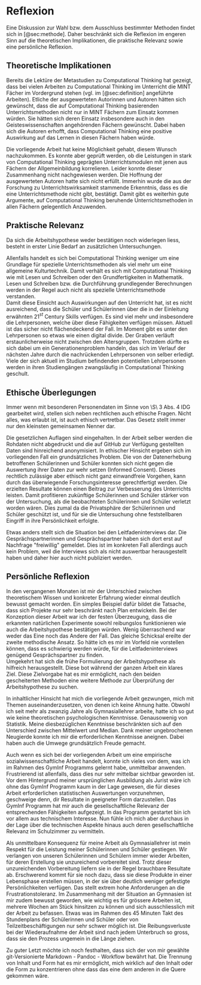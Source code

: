 # Reflexion

Eine Diskussion zur Wahl bzw. dem Ausschluss bestimmter Methoden findet
sich in [@sec:methode]. Daher beschränkt sich die Reflexion im engeren Sinn auf die
theoretischen Implikationen, die praktische Relevanz
sowie eine persönliche Reflexion.

## Theoretische Implikationen

Bereits die Lektüre der Metastudien zu Computational Thinking hat
gezeigt, dass bei vielen Arbeiten zu Computational Thinking im
Unterricht die MINT Fächer im Vordergrund stehen (vgl. im [@sec:definition]
angeführte Arbeiten).
Etliche der ausgewerteten Autorinnen und Autoren hätten sich gewünscht,
dass die auf Computational Thinking basierenden
Unterrichtsmethoden nicht nur in MINT Fächern zum Einsatz kommen würden.
Sie hätten sich deren Einsatz insbesondere auch in den
Geisteswissenschaften angehörenden Fächern gewünscht. Dabei haben sich
die Autoren erhofft, dass Computational Thinking eine positive
Auswirkung auf das Lernen in diesen Fächern haben würde.

Die vorliegende Arbeit hat keine Möglichkeit gehabt, diesem Wunsch
nachzukommen. Es konnte aber geprüft werden, ob die Leistungen in stark
von Computational Thinking geprägten Unterrichtsmodulen mit jenen aus Fächern der
Allgemeinbildung korrelieren. Leider konnte dieser Zusammenhang nicht
nachgewiesen werden. Die Hoffnung der ausgewerteten Autoren hatte sich
nicht erfüllt. Immerhin wurde die 
aus der Forschung zu Unterrichtswirksamkeit stammende Erkenntnis, dass
es die eine Unterrichtsmethode nicht gibt, bestätigt. Damit gibt es
weiterhin gute Argumente, auf Computational Thinking beruhende
Unterrichtsmethoden in allen Fächern gelegentlich Anzuwenden.

## Praktische Relevanz

Da sich die Arbeitshypothese weder bestätigen noch widerlegen liess,
besteht in erster Linie Bedarf an zusätzlichen Untersuchungen.

Allenfalls handelt es sich bei Computational Thinking weniger um eine
Grundlage für spezielle Unterrichtsmethoden als viel mehr um eine
allgemeine Kulturtechnik. Damit verhält es sich mit Computational
Thinking wie mit Lesen und Schreiben oder den Grundfertigkeiten in
Mathematik. Lesen und Schreiben bzw. die Durchführung grundlegender
Berechnungen werden in der Regel auch nicht als spezielle
Unterrichtsmethode verstanden.  
Damit diese Einsicht auch Auswirkungen auf den Unterricht hat, ist es
nicht ausreichend, dass die Schüler und Schülerinnen 
über die in der Einleitung erwähnten 21$^{st}$ Century Skills verfügen.
Es sind viel mehr und insbesondere die Lehrpersonen, welche über diese
Fähigkeiten verfügen müssen. Aktuell ist
das sicher nicht flächendeckend der Fall. Im Moment gibt es unter den
Lehrpersonen so etwas wie einen digital divide. Der Graben verläuft
erstaunlicherweise nicht zwischen den Altersgruppen. Trotzdem dürfte es sich
dabei um ein Generationenproblem handeln, das sich im Verlauf der
nächsten Jahre durch die nachrückenden Lehrpersonen von selber erledigt.
Viele der sich aktuell im Studium befindenden potentiellen Lehrpersonen
werden in ihren Studiengängen zwangsläufig in Computational
Thinking geschult.

## Ethische Überlegungen

Immer wenn mit besonderen Personendaten im Sinne von \S\ 3 Abs. 4 IDG
gearbeitet wird, stellen sich neben rechtlichen auch ethische Fragen.
Nicht alles, was erlaubt ist, ist auch ethisch vertretbar. Das Gesetz
stellt immer nur den kleinsten gemeinsamen Nenner dar.

Die gesetzlichen Auflagen sind eingehalten. In der Arbeit selber
werden die Rohdaten nicht abgedruckt und die auf GitHub zur Verfügung
gestellten Daten sind hinreichend anonymisiert. In ethischer Hinsicht
ergeben sich im vorliegenden Fall ein grundsätzliches Problem. Die von
der Datenerhebung betroffenen Schülerinnen und Schüler konnten sich
nicht gegen die Auswertung ihrer Daten zur wehr setzen (Informed
Consent). Dieses rechtlich zulässige aber ethisch nicht ganz
einwandfreie Vorgehen, kann durch das überwiegende Forschungsinteresse
gerechtfertigt werden. Die erzielten Resultate können einen Beitrag zur
Verbesserung des Unterrichts leisten. Damit profitieren zukünftige
Schülerinnen und Schüler stärker von der Untersuchung, als die
beobachteten Schülerinnen und Schüler verletzt worden wären. Dies zumal
da die Privatsphäre der Schülerinnen und Schüler
geschützt ist, und für sie die Untersuchung ohne feststellbaren Eingriff
in ihre Persönlichkeit erfolgte.

Etwas anders stellt sich die Situation bei den Leitfadeninterviews dar.
Die Gesprächspartnerinnen und Gesprächspartner haben sich dort erst auf
Nachfrage "freiwillig" gemeldet. Dies ist im konkreten Fall allerdings
auch kein Problem, weil die Interviews sich als nicht auswertbar
herausgestellt haben und daher hier auch nicht publiziert werden.


## Persönliche Reflexion

In den vergangenen Monaten ist mir der Unterschied zwischen
theoretischem Wissen und konkreter Erfahrung wieder einmal deutlich
bewusst gemacht worden. Ein simples Beispiel dafür bildet die Tatsache,
dass sich Projekte nur sehr beschränkt nach Plan entwickeln. Bei der
Konzeption dieser Arbeit war ich der festen Überzeugung, dass die
erkannten natürlichen Experimente sowohl reibungslos funktionieren
wie auch die Arbeitshypothese bestätigen würden. Wenig überraschend war
weder das Eine noch das Andere der Fall. Das gleiche Schicksal ereilte
der zweite methodische Ansatz. So hätte ich es mir im Vorfeld nie
vorstellen können, dass es schwierig werden würde, für die
Leitfadeninterviews genügend Gesprächspartner zu finden.  
Umgekehrt hat sich die frühe Formulierung der Arbeitshypothese als
hilfreich herausgestellt. Diese bot während der ganzen Arbeit ein klares
Ziel. Diese Zielvorgabe hat es mir ermöglicht,
nach den beiden gescheiterten Methoden eine weitere Methode zur 
Überprüfung der Arbeitshypothese zu suchen.

In inhaltlicher Hinsicht hat mich die vorliegende Arbeit gezwungen, mich
mit Themen auseinanderzusetzen, von denen ich keine Ahnung hatte. Obwohl
ich seit mehr als zwanzig Jahre als Gymnasiallehrer arbeite, hatte ich
so gut wie keine theoretischen psychologischen Kenntnisse. Genausowenig
von Statistik. Meine diesbezüglichen Kenntnisse beschränkten sich auf
den Unterschied zwischen Mittelwert und Median. Dank meiner
ungebrochenen Neugierde konnte ich mir die erforderlichen Kenntnisse
aneignen. Dabei haben auch die Umwege grundsätzlich Freude gemacht.

Auch wenn es sich bei der vorliegenden Arbeit um eine empirische
sozialwissenschaftliche Arbeit handelt, konnte ich vieles von dem,
was ich im Rahmen des GymInf Programms gelernt habe, unmittelbar
anwenden. Frustrierend ist allenfalls, dass dies nur sehr mittelbar
sichtbar geworden ist. Vor dem Hintergrund meiner ursprünglichen
Ausbildung als Jurist wäre ich ohne das GymInf Programm kaum in der Lage
gewesen, die für dieses Arbeit erforderlichen statistischen Auswertungen
vorzunehmen, geschweige denn, dir Resultate in geeigneter Form
darzustellen. Das GymInf Programm hat mir auch die gesellschaftliche
Relevanz der entsprechenden Fähigkeiten aufgezeigt. In das Programm
gestartet bin ich vor allem aus technischem Interesse. Nun fühle ich
mich aber durchaus in der Lage über die technischen Aspekte hinaus auch
deren gesellschaftliche Relevanz im Schulzimmer zu vermitteln. 

Als unmittelbare Konsequenz für meine Arbeit als Gymnasiallehrer ist
mein Respekt für die Leistung meiner Schülerinnen und Schüler gestiegen.
Wir verlangen von unseren Schülerinnen und Schülern immer wieder
Arbeiten, für deren Erstellung sie unzureichend vorbereitet sind. Trotz
dieser unzureichenden Vorbereitung liefern sie in der Regel brauchbare
Resultate ab. Erschwerend
kommt für sie noch dazu, dass sie diese Produkte in einer Lebensphase
erstellen müssen, in der sie über deutlich weniger gefestigte
Persönlichkeiten verfügen. Das stellt extrem hohe Anforderungen an die
Frustrationstoleranz. Im Zusammenhang mit der Situation an Gymnasien ist
mir zudem bewusst geworden, wie wichtig es für grössere
Arbeiten ist, mehrere Wochen am Stück hinsitzen zu können und sich
ausschliesslich mit der Arbeit zu befassen. Etwas was im Rahmen des 45
Minuten Takt des Stundenplans der Schülerinnen und Schüler oder von
Teilzeitbeschäftigungen nur sehr schwer möglich ist. Die
Reibungsverluste bei der Wiederaufnahme der Arbeit sind nach jedem
Unterbruch so gross, dass sie den Prozess ungemein in die Länge ziehen.

Zu guter Letzt möchte ich noch festhalten, dass sich der von mir
gewählte git-Versionierte Markdown - Pandoc - Workflow bewährt hat. Die
Trennung von Inhalt und Form hat es mir ermöglicht, mich wirklich auf
den Inhalt oder die Form zu konzentrieren ohne dass das eine dem anderen
in die Quere gekommen wäre.
